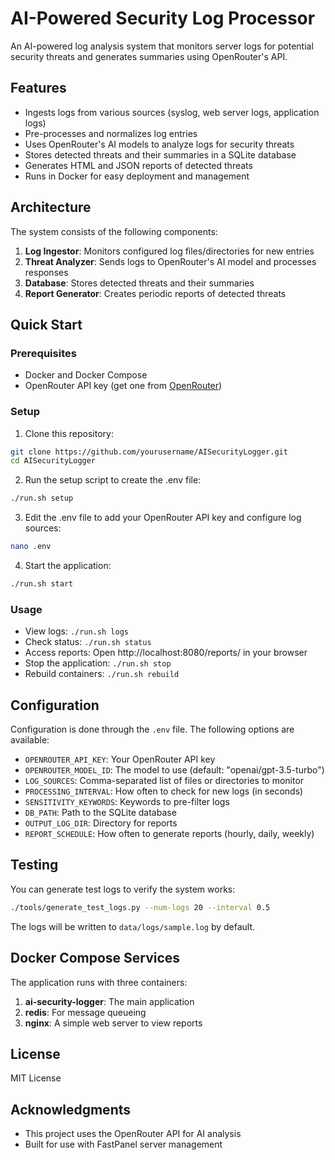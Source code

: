 # AI-Powered Security Log Processor

An AI-powered log analysis system that monitors server logs for potential security threats and generates summaries using OpenRouter's API.

## Features

- Ingests logs from various sources (syslog, web server logs, application logs)
- Pre-processes and normalizes log entries
- Uses OpenRouter's AI models to analyze logs for security threats
- Stores detected threats and their summaries in a SQLite database
- Generates HTML and JSON reports of detected threats
- Runs in Docker for easy deployment and management

## Architecture

The system consists of the following components:

1. **Log Ingestor**: Monitors configured log files/directories for new entries
2. **Threat Analyzer**: Sends logs to OpenRouter's AI model and processes responses
3. **Database**: Stores detected threats and their summaries
4. **Report Generator**: Creates periodic reports of detected threats

## Quick Start

### Prerequisites

- Docker and Docker Compose
- OpenRouter API key (get one from [OpenRouter](https://openrouter.ai))

### Setup

1. Clone this repository:

```bash
git clone https://github.com/yourusername/AISecurityLogger.git
cd AISecurityLogger
```

2. Run the setup script to create the .env file:

```bash
./run.sh setup
```

3. Edit the .env file to add your OpenRouter API key and configure log sources:

```bash
nano .env
```

4. Start the application:

```bash
./run.sh start
```

### Usage

- View logs: `./run.sh logs`
- Check status: `./run.sh status`
- Access reports: Open http://localhost:8080/reports/ in your browser
- Stop the application: `./run.sh stop`
- Rebuild containers: `./run.sh rebuild`

## Configuration

Configuration is done through the `.env` file. The following options are available:

- `OPENROUTER_API_KEY`: Your OpenRouter API key
- `OPENROUTER_MODEL_ID`: The model to use (default: "openai/gpt-3.5-turbo")
- `LOG_SOURCES`: Comma-separated list of files or directories to monitor
- `PROCESSING_INTERVAL`: How often to check for new logs (in seconds)
- `SENSITIVITY_KEYWORDS`: Keywords to pre-filter logs
- `DB_PATH`: Path to the SQLite database
- `OUTPUT_LOG_DIR`: Directory for reports
- `REPORT_SCHEDULE`: How often to generate reports (hourly, daily, weekly)

## Testing

You can generate test logs to verify the system works:

```bash
./tools/generate_test_logs.py --num-logs 20 --interval 0.5
```

The logs will be written to `data/logs/sample.log` by default.

## Docker Compose Services

The application runs with three containers:

1. **ai-security-logger**: The main application
2. **redis**: For message queueing
3. **nginx**: A simple web server to view reports


## License

MIT License

## Acknowledgments

- This project uses the OpenRouter API for AI analysis
- Built for use with FastPanel server management
